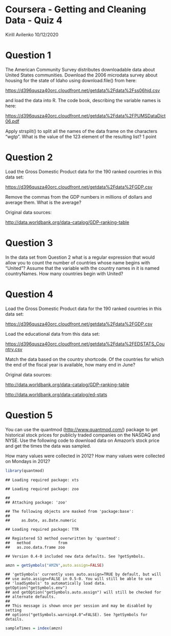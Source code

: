Coursera - Getting and Cleaning Data - Quiz 4
================
Kirill Avilenko
10/12/2020

# Question 1

The American Community Survey distributes downloadable data about United
States communities. Download the 2006 microdata survey about housing for
the state of Idaho using download.file() from here:

<https://d396qusza40orc.cloudfront.net/getdata%2Fdata%2Fss06hid.csv>

and load the data into R. The code book, describing the variable names
is here:

<https://d396qusza40orc.cloudfront.net/getdata%2Fdata%2FPUMSDataDict06.pdf>

Apply strsplit() to split all the names of the data frame on the
characters “wgtp”. What is the value of the 123 element of the resulting
list? 1 point

# Question 2

Load the Gross Domestic Product data for the 190 ranked countries in
this data set:

<https://d396qusza40orc.cloudfront.net/getdata%2Fdata%2FGDP.csv>

Remove the commas from the GDP numbers in millions of dollars and
average them. What is the average?

Original data sources:

<http://data.worldbank.org/data-catalog/GDP-ranking-table>

# Question 3

In the data set from Question 2 what is a regular expression that would
allow you to count the number of countries whose name begins with
“United”? Assume that the variable with the country names in it is
named countryNames. How many countries begin with United?

# Question 4

Load the Gross Domestic Product data for the 190 ranked countries in
this data set:

<https://d396qusza40orc.cloudfront.net/getdata%2Fdata%2FGDP.csv>

Load the educational data from this data set:

<https://d396qusza40orc.cloudfront.net/getdata%2Fdata%2FEDSTATS_Country.csv>

Match the data based on the country shortcode. Of the countries for
which the end of the fiscal year is available, how many end in June?

Original data sources:

<http://data.worldbank.org/data-catalog/GDP-ranking-table>

<http://data.worldbank.org/data-catalog/ed-stats>

# Question 5

You can use the quantmod (<http://www.quantmod.com/>) package to get
historical stock prices for publicly traded companies on the NASDAQ and
NYSE. Use the following code to download data on Amazon’s stock price
and get the times the data was sampled.

How many values were collected in 2012? How many values were collected
on Mondays in 2012?

``` r
library(quantmod)
```

    ## Loading required package: xts

    ## Loading required package: zoo

    ## 
    ## Attaching package: 'zoo'

    ## The following objects are masked from 'package:base':
    ## 
    ##     as.Date, as.Date.numeric

    ## Loading required package: TTR

    ## Registered S3 method overwritten by 'quantmod':
    ##   method            from
    ##   as.zoo.data.frame zoo

    ## Version 0.4-0 included new data defaults. See ?getSymbols.

``` r
amzn = getSymbols("AMZN",auto.assign=FALSE)
```

    ## 'getSymbols' currently uses auto.assign=TRUE by default, but will
    ## use auto.assign=FALSE in 0.5-0. You will still be able to use
    ## 'loadSymbols' to automatically load data. getOption("getSymbols.env")
    ## and getOption("getSymbols.auto.assign") will still be checked for
    ## alternate defaults.
    ## 
    ## This message is shown once per session and may be disabled by setting 
    ## options("getSymbols.warning4.0"=FALSE). See ?getSymbols for details.

``` r
sampleTimes = index(amzn)
```
